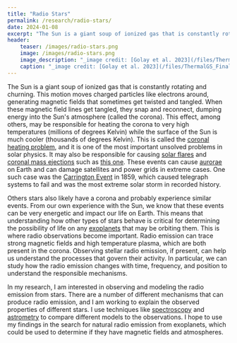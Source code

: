 ```yaml
---
title: "Radio Stars"
permalink: /research/radio-stars/
date: 2024-01-08
excerpt: "The Sun is a giant soup of ionized gas that is constantly rotating and churning. This motion moves charged particles like electrons..."
header:
    teaser: /images/radio-stars.png
    image: /images/radio-stars.png
    image_description: "_image credit: [Golay et al. 2023](/files/ThermalGS_Final.pdf)_"
    caption: "_image credit: [Golay et al. 2023](/files/ThermalGS_Final.pdf)_"
---
```


The Sun is a giant soup of ionized gas that is constantly rotating and churning. This motion moves charged particles like electrons around, generating magnetic fields that sometimes get twisted and tangled. When these magnetic field lines get tangled, they snap and reconnect, dumping energy into the Sun's atmosphere (called the corona). This effect, among others, may be responsible for heating the corona to very high temperatures (millions of degrees Kelvin) while the surface of the Sun is much cooler (thousands of degrees Kelvin). This is called the [coronal heating problem](https://en.wikipedia.org/wiki/Coronal_heating_problem), and it is one of the most important unsolved problems in solar physics. It may also be responsible for causing [solar flares](https://en.wikipedia.org/wiki/Solar_flare) and [coronal mass ejections](https://en.wikipedia.org/wiki/Coronal_mass_ejection) such as [this one](https://www.youtube.com/watch?v=yDcRUbvXYDo). These events can cause [aurorae](https://en.wikipedia.org/wiki/Aurora) on Earth and can damage satellites and power grids in extreme cases. One such case was the [Carrington Event](https://en.wikipedia.org/wiki/Carrington_Event) in 1859, which caused telegraph systems to fail and was the most extreme solar storm in recorded history.

Others stars also likely have a corona and probably experience similar events. From our own experience with the Sun, we know that these events can be very energetic and impact our life on Earth. This means that understanding how other types of stars behave is critical for determining the possibility of life on any [exoplanets](https://en.wikipedia.org/wiki/Exoplanet) that may be orbiting them. This is where radio observations become important. Radio emission can trace strong magnetic fields and high temperature plasma, which are both present in the corona. Observing stellar radio emission, if present, can help us understand the processes that govern their activity. In particular, we can study how the radio emission changes with time, frequency, and position to understand the responsible mechanisms.

In my research, I am interested in observing and modeling the radio emission from stars. There are a number of different mechanisms that can produce radio emission, and I am working to explain the observed properties of different stars. I use techniques like [spectroscopy](https://en.wikipedia.org/wiki/Spectroscopy) and [astrometry](https://en.wikipedia.org/wiki/Astrometry) to compare different models to the observations. I hope to use my findings in the search for natural radio emission from exoplanets, which could be used to determine if they have magnetic fields and atmospheres.
